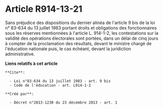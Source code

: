 # Article R914-13-21

Sans préjudice des dispositions du dernier alinéa de l'article 9 bis de la loi n° 83-634 du 13 juillet 1983 portant droits et
obligations des fonctionnaires sous les réserves mentionnées à l'article L. 914-1-2, les contestations sur la validité des
opérations électorales sont portées, dans un délai de cinq jours à compter de la proclamation des résultats, devant le
ministre chargé de l'éducation nationale puis, le cas échéant, devant la juridiction administrative.

**Liens relatifs à cet article**

	**Cite**:

	  - Loi n°83-634 du 13 juillet 1983 - art. 9 bis
	  - Code de l'éducation - art. L914-1-2

	**Créé par**:

	  - Décret n°2013-1230 du 23 décembre 2013 - art. 1
